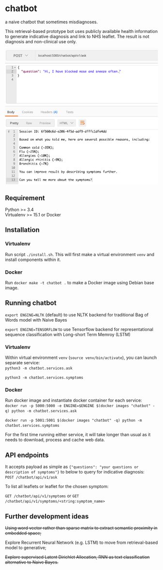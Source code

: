 # chatbot
a naive chatbot that sometimes misdiagnoses.

This retrieval-based prototype bot uses publicly available health information to generate indicative diagnosis and link to NHS leaflet. The result is not diagnosis and non-clinical use only.

![alt text](screenshots/example_cold.png "example common cold")

## Requirement
Python >= 3.4  
Virtualenv >= 15.1 or Docker

## Installation
### Virtualenv
Run script `./install.sh`. This will first make a virtual environment `venv` and install components within it.
### Docker
Run `docker make -t chatbot .` to make a Docker image using Debian base image.

## Running chatbot

`export ENGINE=NLTK` (default) to use NLTK backend for traditional Bag of Words model with Naive Bayes  

`export ENGINE=TENSORFLOW` to use Tensorflow backend for representational sequence classification with Long-short Term Memroy (LSTM)

### Virtualenv
Within virtual environment `venv` (`source venv/bin/activate`), you can launch separate service:  
`python3 -m chatbot.services.ask`  

`python3 -m chatbot.services.symptoms`
### Docker
Run docker image and instantiate docker container for each service:  
`docker run -p 5000:5000 -e ENGINE=$ENGINE $(docker images "chatbot" -q) python -m chatbot.services.ask`  

`docker run -p 5001:5001 $(docker images "chatbot" -q) python -m chatbot.services.symptoms`  

For the first time running either service, it will take longer than usual as it needs to download, process and cache web data.

## API endpoints
It accepts payload as simple as `{"questions": "your questions or description of symptoms"}` to below to query for indicative diagnosis:  
`POST /chatbot/api/v1/ask`  

To list all leaflets or leaflet for the chosen symptom:  

`GET /chatbot/api/v1/symptoms` or
`GET /chatbot/api/v1/symptoms/<string:symptom_name>`


## Further development ideas
~~Using word vector rather than sparse matrix to extract semantic proximity in embedded space;~~

Explore Recurrent Neural Network (e.g. LSTM) to move from retrieval-based model to generative;

~~Explore supervised Latent Dirichlet Allocation, RNN as text classification alternative to Naive Bayes.~~
